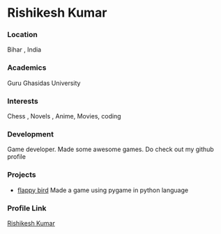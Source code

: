 # Rishikesh Kumar

### Location

Bihar , India

### Academics

Guru Ghasidas University

### Interests

Chess , Novels , Anime, Movies, coding

### Development

Game developer. Made some awesome games. Do check out my github profile

### Projects

- [flappy bird](https://github.com/Rishikesh-kumar-7258/flappyBird) Made a game using pygame in python language

### Profile Link

[Rishikesh Kumar](https://github.com/Rishikesh-kumar-7258)
